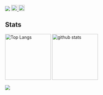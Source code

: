 <p align="left">
  <img src="https://capsule-render.vercel.app/api?type=waving&height=300&color=gradient&text=Yuffter%20Profile&textBg=false" />
  <a href="https://github.com/Yuffter">
    <img height="20" src="https://komarev.com/ghpvc/?username=Yuffter" />
  </a>
  <a href="https://github.com/Yuffter">
    <img height="20" src="https://img.shields.io/github/followers/Yuffter?label=follow&logo=github&style=flat" />
  </a>
  </a>
</p>

## Stats
<p align="left"> 
  <img alt="Top Langs" height="150px" src="https://github-readme-stats.vercel.app/api/top-langs/?username=Yuffter&layout=compact&show_icons=true&theme=onedark" />
  <img alt="github stats" height="150px" src="https://github-readme-stats.vercel.app/api?username=Yuffter&theme=onedark&show_icons=ture" />
</p>

<p align="left">
  <a href="https://skillicons.dev">
    <img src="https://skillicons.dev/icons?i=c,cs,cpp,discord,dotnet,git,github,githubactions,latex,notion,p5js,py,unity,visualstudio,vscode" />
  </a>
</p>
